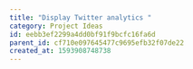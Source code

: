 ```yaml
---
title: "Display Twitter analytics "
category: Project Ideas
id: eebb3ef2299a4dd0bf91f9bcfc16fa6d
parent_id: cf710e097645477c9695efb32f07de22
created_at: 1593908748738
---
```



    